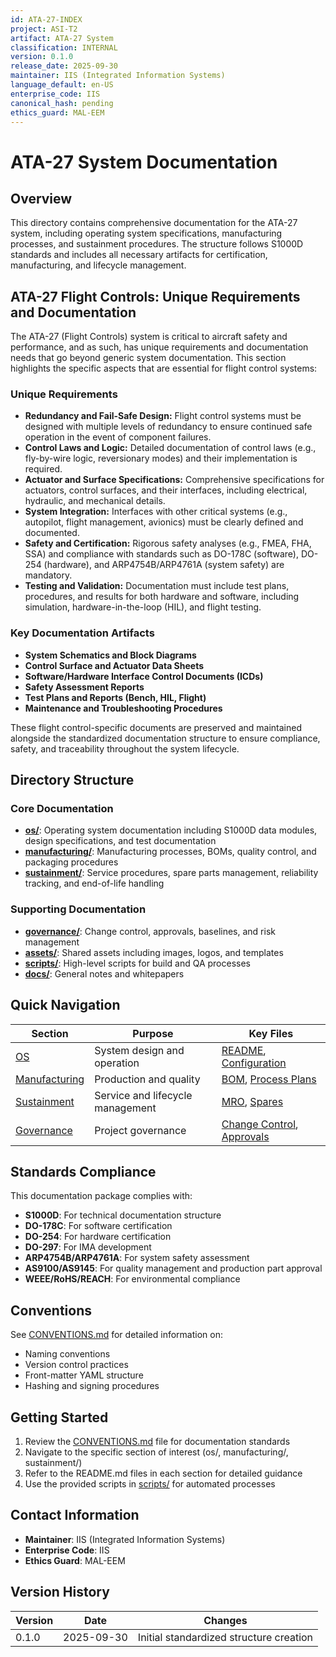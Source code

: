 ```yaml
---
id: ATA-27-INDEX
project: ASI-T2
artifact: ATA-27 System
classification: INTERNAL
version: 0.1.0
release_date: 2025-09-30
maintainer: IIS (Integrated Information Systems)
language_default: en-US
enterprise_code: IIS
canonical_hash: pending
ethics_guard: MAL-EEM
---
```


# ATA-27 System Documentation

## Overview

This directory contains comprehensive documentation for the ATA-27 system, including operating system specifications, manufacturing processes, and sustainment procedures. The structure follows S1000D standards and includes all necessary artifacts for certification, manufacturing, and lifecycle management.

## ATA-27 Flight Controls: Unique Requirements and Documentation

The ATA-27 (Flight Controls) system is critical to aircraft safety and performance, and as such, has unique requirements and documentation needs that go beyond generic system documentation. This section highlights the specific aspects that are essential for flight control systems:

### Unique Requirements
- **Redundancy and Fail-Safe Design:** Flight control systems must be designed with multiple levels of redundancy to ensure continued safe operation in the event of component failures.
- **Control Laws and Logic:** Detailed documentation of control laws (e.g., fly-by-wire logic, reversionary modes) and their implementation is required.
- **Actuator and Surface Specifications:** Comprehensive specifications for actuators, control surfaces, and their interfaces, including electrical, hydraulic, and mechanical details.
- **System Integration:** Interfaces with other critical systems (e.g., autopilot, flight management, avionics) must be clearly defined and documented.
- **Safety and Certification:** Rigorous safety analyses (e.g., FMEA, FHA, SSA) and compliance with standards such as DO-178C (software), DO-254 (hardware), and ARP4754B/ARP4761A (system safety) are mandatory.
- **Testing and Validation:** Documentation must include test plans, procedures, and results for both hardware and software, including simulation, hardware-in-the-loop (HIL), and flight testing.

### Key Documentation Artifacts
- **System Schematics and Block Diagrams**
- **Control Surface and Actuator Data Sheets**
- **Software/Hardware Interface Control Documents (ICDs)**
- **Safety Assessment Reports**
- **Test Plans and Reports (Bench, HIL, Flight)**
- **Maintenance and Troubleshooting Procedures**

These flight control-specific documents are preserved and maintained alongside the standardized documentation structure to ensure compliance, safety, and traceability throughout the system lifecycle.
## Directory Structure

### Core Documentation
- **[os/](./os/)**: Operating system documentation including S1000D data modules, design specifications, and test documentation
- **[manufacturing/](./manufacturing/)**: Manufacturing processes, BOMs, quality control, and packaging procedures
- **[sustainment/](./sustainment/)**: Service procedures, spare parts management, reliability tracking, and end-of-life handling

### Supporting Documentation
- **[governance/](./governance/)**: Change control, approvals, baselines, and risk management
- **[assets/](./assets/)**: Shared assets including images, logos, and templates
- **[scripts/](./scripts/)**: High-level scripts for build and QA processes
- **[docs/](./docs/)**: General notes and whitepapers

## Quick Navigation

| Section | Purpose | Key Files |
|---------|---------|-----------|
| [OS](./os/) | System design and operation | [README](./os/README.md), [Configuration](./os/configuration/) |
| [Manufacturing](./manufacturing/) | Production and quality | [BOM](./manufacturing/bom/), [Process Plans](./manufacturing/process/) |
| [Sustainment](./sustainment/) | Service and lifecycle management | [MRO](./sustainment/service_mro/), [Spares](./sustainment/spares_ipd/) |
| [Governance](./governance/) | Project governance | [Change Control](./governance/change_control/), [Approvals](./governance/approvals/) |

## Standards Compliance

This documentation package complies with:
- **S1000D**: For technical documentation structure
- **DO-178C**: For software certification
- **DO-254**: For hardware certification
- **DO-297**: For IMA development
- **ARP4754B/ARP4761A**: For system safety assessment
- **AS9100/AS9145**: For quality management and production part approval
- **WEEE/RoHS/REACH**: For environmental compliance

## Conventions

See [CONVENTIONS.md](./CONVENTIONS.md) for detailed information on:
- Naming conventions
- Version control practices
- Front-matter YAML structure
- Hashing and signing procedures

## Getting Started

1. Review the [CONVENTIONS.md](./CONVENTIONS.md) file for documentation standards
2. Navigate to the specific section of interest (os/, manufacturing/, sustainment/)
3. Refer to the README.md files in each section for detailed guidance
4. Use the provided scripts in [scripts/](./scripts/) for automated processes

## Contact Information

- **Maintainer**: IIS (Integrated Information Systems)
- **Enterprise Code**: IIS
- **Ethics Guard**: MAL-EEM

## Version History

| Version | Date | Changes |
|---------|------|---------|
| 0.1.0 | 2025-09-30 | Initial standardized structure creation |
